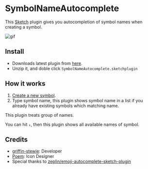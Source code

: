 # SymbolNameAutocomplete

This [Sketch](https://www.sketchapp.com/) plugin gives you autocompletion of symbol names when creating a symbol.

![gif](docs/assets/symbol_name_autocomplete.gif)

## Install

- Downloads latest plugin from [here](https://github.com/griffin-stewie/SymbolNameAutocomplete/releases/latest).
- Unzip it, and doble click `SymbolNameAutocomplete.sketchplugin`

## How it works

1. [Create a new symbol](https://www.sketchapp.com/docs/symbols/creating-symbols/).
2. Type symbol name, this plugin shows symbol name in a list if you already have existing symbols which matching name.

This plugin treats group of names.

You can hit `↓`, then this plugin shows all available names of symbol.

## Credits

- [griffin-stewie](https://griffin-stewie.github.io/): Developer
- [Poem](https://dribbble.com/poem_f): Icon Designer
- Special thanks to [zeplin/emoji\-autocomplete\-sketch\-plugin](https://github.com/zeplin/emoji-autocomplete-sketch-plugin)